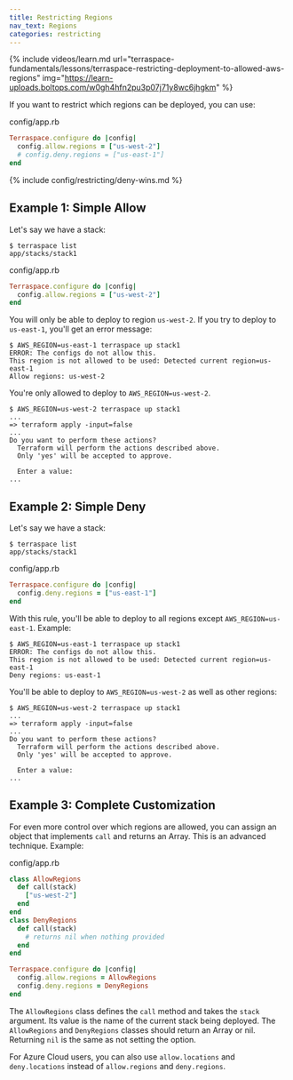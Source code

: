 ```yaml
---
title: Restricting Regions
nav_text: Regions
categories: restricting
---
```


{% include videos/learn.md
     url="terraspace-fundamentals/lessons/terraspace-restricting-deployment-to-allowed-aws-regions"
     img="https://learn-uploads.boltops.com/w0gh4hfn2pu3p07j71y8wc6jhgkm" %}

If you want to restrict which regions can be deployed, you can use:

config/app.rb

```ruby
Terraspace.configure do |config|
  config.allow.regions = ["us-west-2"]
  # config.deny.regions = ["us-east-1"]
end
```

{% include config/restricting/deny-wins.md %}

## Example 1: Simple Allow

Let's say we have a stack:

    $ terraspace list
    app/stacks/stack1

config/app.rb

```ruby
Terraspace.configure do |config|
  config.allow.regions = ["us-west-2"]
end
```

You will only be able to deploy to region `us-west-2`. If you try to deploy to `us-east-1`, you'll get an error message:

    $ AWS_REGION=us-east-1 terraspace up stack1
    ERROR: The configs do not allow this.
    This region is not allowed to be used: Detected current region=us-east-1
    Allow regions: us-west-2

You're only allowed to deploy to `AWS_REGION=us-west-2`.

    $ AWS_REGION=us-west-2 terraspace up stack1
    ...
    => terraform apply -input=false
    ...
    Do you want to perform these actions?
      Terraform will perform the actions described above.
      Only 'yes' will be accepted to approve.

      Enter a value:
    ...

## Example 2: Simple Deny

Let's say we have a stack:

    $ terraspace list
    app/stacks/stack1

config/app.rb

```ruby
Terraspace.configure do |config|
  config.deny.regions = ["us-east-1"]
end
```

With this rule, you'll be able to deploy to all regions except `AWS_REGION=us-east-1`. Example:

    $ AWS_REGION=us-east-1 terraspace up stack1
    ERROR: The configs do not allow this.
    This region is not allowed to be used: Detected current region=us-east-1
    Deny regions: us-east-1

You'll be able to deploy to `AWS_REGION=us-west-2` as well as other regions:

    $ AWS_REGION=us-west-2 terraspace up stack1
    ...
    => terraform apply -input=false
    ...
    Do you want to perform these actions?
      Terraform will perform the actions described above.
      Only 'yes' will be accepted to approve.

      Enter a value:
    ...

## Example 3: Complete Customization

For even more control over which regions are allowed, you can assign an object that implements `call` and returns an Array. This is an advanced technique. Example:

config/app.rb

```ruby
class AllowRegions
  def call(stack)
    ["us-west-2"]
  end
end
class DenyRegions
  def call(stack)
    # returns nil when nothing provided
  end
end

Terraspace.configure do |config|
  config.allow.regions = AllowRegions
  config.deny.regions = DenyRegions
end
```

The `AllowRegions` class defines the `call` method and takes the `stack` argument. Its value is the name of the current stack being deployed. The `AllowRegions` and `DenyRegions` classes should return an Array or nil. Returning `nil` is the same as not setting the option.

For Azure Cloud users, you can also use `allow.locations` and `deny.locations` instead of `allow.regions` and `deny.regions`.
